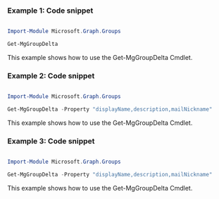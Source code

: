 ### Example 1: Code snippet

```powershell

Import-Module Microsoft.Graph.Groups

Get-MgGroupDelta

```
This example shows how to use the Get-MgGroupDelta Cmdlet.

### Example 2: Code snippet

```powershell

Import-Module Microsoft.Graph.Groups

Get-MgGroupDelta -Property "displayName,description,mailNickname" 

```
This example shows how to use the Get-MgGroupDelta Cmdlet.

### Example 3: Code snippet

```powershell

Import-Module Microsoft.Graph.Groups

Get-MgGroupDelta -Property "displayName,description,mailNickname" 

```
This example shows how to use the Get-MgGroupDelta Cmdlet.

